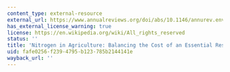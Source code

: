 ```yaml
---
content_type: external-resource
external_url: https://www.annualreviews.org/doi/abs/10.1146/annurev.environ.032108.105046
has_external_license_warning: true
license: https://en.wikipedia.org/wiki/All_rights_reserved
status: ''
title: 'Nitrogen in Agriculture: Balancing the Cost of an Essential Resource'
uid: fafe0256-f239-4795-b123-785b2144141e
wayback_url: ''
---
```

